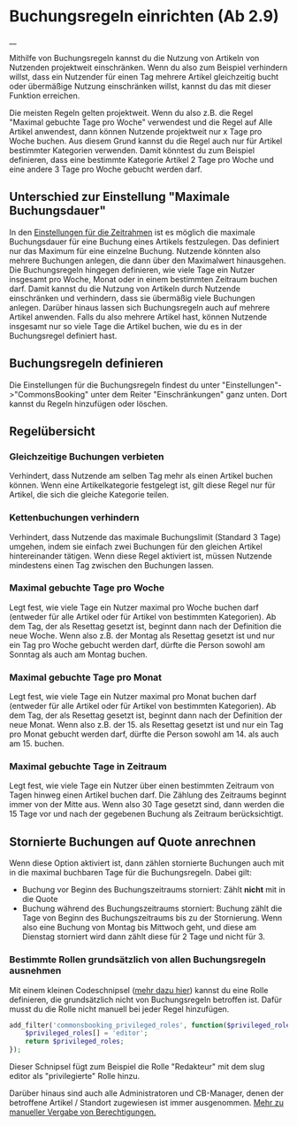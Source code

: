 #  Buchungsregeln einrichten (Ab 2.9)

__

Mithilfe von Buchungsregeln kannst du die Nutzung von Artikeln von Nutzenden
projektweit einschränken. Wenn du also zum Beispiel verhindern willst, dass
ein Nutzender für einen Tag mehrere Artikel gleichzeitig bucht oder übermäßige
Nutzung einschränken willst, kannst du das mit dieser Funktion erreichen.

Die meisten Regeln gelten projektweit. Wenn du also z.B. die Regel "Maximal
gebuchte Tage pro Woche" verwendest und die Regel auf Alle Artikel anwendest,
dann können Nutzende projektweit nur x Tage pro Woche buchen. Aus diesem Grund
kannst du die Regel auch nur für Artikel bestimmter Kategorien verwenden.
Damit könntest du zum Beispiel definieren, dass eine bestimmte Kategorie
Artikel 2 Tage pro Woche und eine andere 3 Tage pro Woche gebucht werden darf.

## Unterschied zur Einstellung "Maximale Buchungsdauer"

In den [Einstellungen für die Zeitrahmen](/dokumentation/erste-schritte/buchungszeitraeume-verwalten) ist es
möglich die maximale Buchungsdauer für eine Buchung eines Artikels festzulegen. Das definiert nur
das Maximum für eine einzelne Buchung. Nutzende könnten also mehrere Buchungen anlegen, die dann über den Maximalwert hinausgehen.
Die Buchungsregeln hingegen definieren, wie viele Tage ein Nutzer insgesamt pro Woche, Monat oder in einem bestimmten Zeitraum buchen darf.
Damit kannst du die Nutzung von Artikeln durch Nutzende einschränken und verhindern, dass sie übermäßig viele Buchungen anlegen.
Darüber hinaus lassen sich Buchungsregeln auch auf mehrere Artikel anwenden. Falls du also mehrere Artikel hast, können Nutzende insgesamt
nur so viele Tage die Artikel buchen, wie du es in der Buchungsregel definiert hast.

##  Buchungsregeln definieren

Die Einstellungen für die Buchungsregeln findest du unter
"Einstellungen"->"CommonsBooking" unter dem Reiter "Einschränkungen" ganz
unten. Dort kannst du Regeln hinzufügen oder löschen.

##  Regelübersicht

###  Gleichzeitige Buchungen verbieten

Verhindert, dass Nutzende am selben Tag mehr als einen Artikel buchen können.
Wenn eine Artikelkategorie festgelegt ist, gilt diese Regel nur für Artikel,
die sich die gleiche Kategorie teilen.

###  Kettenbuchungen verhindern

Verhindert, dass Nutzende das maximale Buchungslimit (Standard 3 Tage)
umgehen, indem sie einfach zwei Buchungen für den gleichen Artikel
hintereinander tätigen. Wenn diese Regel aktiviert ist, müssen Nutzende
mindestens einen Tag zwischen den Buchungen lassen.

###  Maximal gebuchte Tage pro Woche

Legt fest, wie viele Tage ein Nutzer maximal pro Woche buchen darf (entweder
für alle Artikel oder für Artikel von bestimmten Kategorien). Ab dem Tag, der
als Resettag gesetzt ist, beginnt dann nach der Definition die neue Woche.
Wenn also z.B. der Montag als Resettag gesetzt ist und nur ein Tag pro Woche
gebucht werden darf, dürfte die Person sowohl am Sonntag als auch am Montag
buchen.

###  Maximal gebuchte Tage pro Monat

Legt fest, wie viele Tage ein Nutzer maximal pro Monat buchen darf (entweder
für alle Artikel oder für Artikel von bestimmten Kategorien). Ab dem Tag, der
als Resettag gesetzt ist, beginnt dann nach der Definition der neue Monat.
Wenn also z.B. der 15. als Resettag gesetzt ist und nur ein Tag pro Monat
gebucht werden darf, dürfte die Person sowohl am 14. als auch am 15. buchen.

###  Maximal gebuchte Tage in Zeitraum

Legt fest, wie viele Tage ein Nutzer über einen bestimmten Zeitraum von Tagen
hinweg einen Artikel buchen darf. Die Zählung des Zeitraums beginnt immer von
der Mitte aus. Wenn also 30 Tage gesetzt sind, dann werden die 15 Tage vor und
nach der gegebenen Buchung als Zeitraum berücksichtigt.

##  Stornierte Buchungen auf Quote anrechnen

Wenn diese Option aktiviert ist, dann zählen stornierte Buchungen auch mit in
die maximal buchbaren Tage für die Buchungsregeln. Dabei gilt:

  * Buchung vor Beginn des Buchungszeitraums storniert: Zählt **nicht** mit in die Quote
  * Buchung während des Buchungszeitraums storniert: Buchung zählt die Tage von Beginn des Buchungszeitraums bis zu der Stornierung. Wenn also eine Buchung von Montag bis Mittwoch geht, und diese am Dienstag storniert wird dann zählt diese für 2 Tage und nicht für 3.

###  Bestimmte Rollen grundsätzlich von allen Buchungsregeln ausnehmen

Mit einem kleinen Codeschnipsel ([mehr dazu hier](/dokumentation/einstellungen/hooks-und-filter)) kannst du eine Rolle
definieren, die grundsätzlich nicht von Buchungsregeln betroffen ist. Dafür musst du die Rolle nicht manuell bei jeder
Regel hinzufügen.


```php
add_filter('commonsbooking_privileged_roles', function($privileged_roles) {
    $privileged_roles[] = 'editor';
    return $privileged_roles;
});
```

Dieser Schnipsel fügt zum Beispiel die Rolle "Redakteur" mit dem slug editor
als "privilegierte" Rolle hinzu.

Darüber hinaus sind auch alle Administratoren und CB-Manager, denen der
betroffene Artikel / Standort zugewiesen ist immer ausgenommen. [Mehr zu manueller Vergabe von Berechtigungen.](/dokumentation/grundlagen/rechte-des-commonsbooking-manager)

